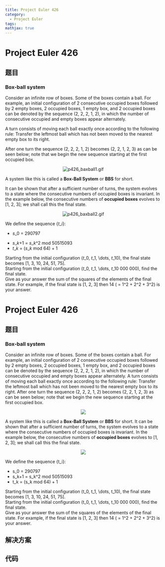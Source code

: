 ```yaml
---
title: Project Euler 426
category:
  - Project Euler
tags:
mathjax: true
---
```

<escape><!-- more --></escape>
    
# Project Euler 426
## 题目
### Box-ball system



Consider an infinite row of boxes. Some of the boxes contain a ball. For example, an initial configuration of 2 consecutive occupied boxes followed by 2 empty boxes, 2 occupied boxes, 1 empty box, and 2 occupied boxes can be denoted by the sequence (2, 2, 2, 1, 2), in which the number of consecutive occupied and empty boxes appear alternately.


A turn consists of moving each ball exactly once according to the following rule: Transfer the leftmost ball which has not been moved to the nearest empty box to its right.


After one turn the sequence (2, 2, 2, 1, 2) becomes (2, 2, 1, 2, 3) as can be seen below; note that we begin the new sequence starting at the first occupied box.


<div align="center">
<img src="project/images/p426_baxball1.gif" alt="p426_baxball1.gif" /></div>


A system like this is called a <b>Box-Ball System</b> or <b>BBS</b> for short.


It can be shown that after a sufficient number of turns, the system evolves to a state where the consecutive numbers of occupied boxes is invariant. In the example below, the consecutive numbers of <b>occupied boxes</b> evolves to [1, 2, 3]; we shall call this the final state.


<div align="center">
<img src="project/images/p426_baxball2.gif" alt="p426_baxball2.gif" /></div>


We define the sequence {<var>t</var>_<var>i</var>}:<br /><ul><li><var>s</var>_0 = 290797
</li><li><var>s</var>_<var>k</var>+1 = <var>s</var>_<var>k</var>^2 mod 50515093
</li><li><var>t</var>_<var>k</var> = (<var>s</var>_<var>k</var> mod 64) + 1
</li></ul>
Starting from the initial configuration (<var>t</var>_0, <var>t</var>_1, \dots, <var>t</var>_10), the final state becomes [1, 3, 10, 24, 51, 75].<br />
Starting from the initial configuration (<var>t</var>_0, <var>t</var>_1, \dots, <var>t</var>_10 000 000), find the final state.<br />
Give as your answer the sum of the squares of the elements of the final state. For example, if the final state is [1, 2, 3] then 14 ( = 1^2 + 2^2 + 3^2) is your answer.



# Project Euler 426
## 题目
### Box-ball system

Consider an infinite row of boxes. Some of the boxes contain a ball. For example, an initial configuration of 2 consecutive occupied boxes followed by 2 empty boxes, 2 occupied boxes, 1 empty box, and 2 occupied boxes can be denoted by the sequence (2, 2, 2, 1, 2), in which the number of consecutive occupied and empty boxes appear alternately.
A turn consists of moving each ball exactly once according to the following rule: Transfer the leftmost ball which has not been moved to the nearest empty box to its right.
After one turn the sequence (2, 2, 2, 1, 2) becomes (2, 2, 1, 2, 3) as can be seen below; note that we begin the new sequence starting at the first occupied box.
<center><img src="https://projecteuler.net/project/images/p426_baxball1.gif"></center>

A system like this is called a **Box-Ball System** or **BBS** for short.
It can be shown that after a sufficient number of turns, the system evolves to a state where the consecutive numbers of occupied boxes is invariant. In the example below, the consecutive numbers of **occupied boxes** evolves to [1, 2, 3]; we shall call this the final state.
<center><img src="https://projecteuler.net/project/images/p426_baxball2.gif"></center>

We define the sequence {t_i}:
<ul>
<li>s_0 = 290797</li>
<li>s_k+1 = s_k^2 mod 50515093</li>
<li>t_k = (s_k mod 64) + 1</li>
</ul>
Starting from the initial configuration (t_0, t_1, \dots, t_10), the final state becomes [1, 3, 10, 24, 51, 75].<br>Starting from the initial configuration (t_0, t_1, \dots, t_10 000 000), find the final state.<br>Give as your answer the sum of the squares of the elements of the final state. For example, if the final state is [1, 2, 3] then 14 ( = 1^2 + 2^2 + 3^2) is your answer.


## 解决方案


## 代码


